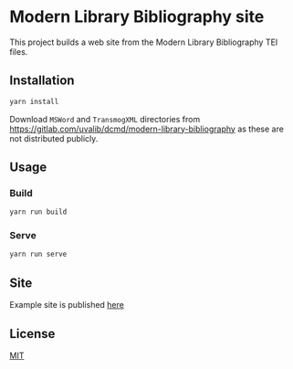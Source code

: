 # Modern Library Bibliography site

This project builds a web site from the Modern Library Bibliography TEI files.

## Installation

```bash
yarn install
```

Download `MSWord` and  `TransmogXML` directories from https://gitlab.com/uvalib/dcmd/modern-library-bibliography as these are not distributed publicly.

## Usage

### Build
```bash
yarn run build
```

### Serve
```bash
yarn run serve
```

## Site
Example site is published [here](http://uvalib.github.io/modern-library-bibliography-tools/)

## License
[MIT](https://choosealicense.com/licenses/mit/)